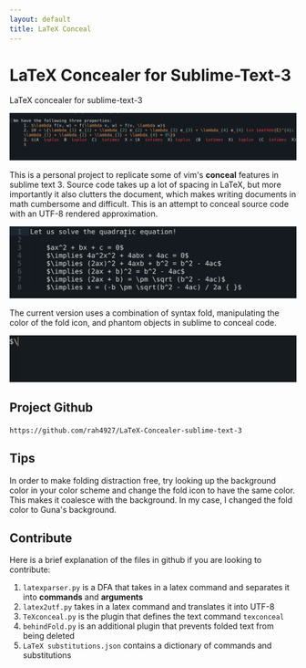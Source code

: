 ```yaml
---
layout: default
title: LaTeX Conceal
---
```


# LaTeX Concealer for Sublime-Text-3
LaTeX concealer for sublime-text-3

<img src = "images/conceal_tex.gif?raw=true"/>

This is a personal project to replicate some of vim's <b>conceal</b> features in sublime text 3. Source code takes up a lot of spacing in LaTeX, but more importantly it also clutters the document, which makes writing documents in math cumbersome and difficult. This is an attempt to conceal source code with an UTF-8 rendered approximation. 

<img src = "images/conceal_tex_3.gif?raw=true"/>

The current version uses a combination of syntax fold, manipulating the color of the fold icon, and phantom objects in sublime to conceal code. 

<img src = "images/conceal_tex_2.gif?raw=true"/>

## Project Github 
`https://github.com/rah4927/LaTeX-Concealer-sublime-text-3` 

## Tips 

In order to make folding distraction free, try looking up the background color in your color scheme and change the fold icon to have the same color. This makes it coalesce with the background. In my case, I changed the fold color to Guna's background. 

## Contribute 

Here is a brief explanation of the files in github if you are looking to contribute: 

1. ```latexparser.py``` is a DFA that takes in a latex command and separates it into <b>commands</b> and <b>arguments</b> 
2. ```latex2utf.py``` takes in a latex command and translates it into UTF-8 
3. ```TeXconceal.py``` is the plugin that defines the text command ```texconceal``` 
4. ```behindFold.py``` is an additional plugin that prevents folded text from being deleted 
5. ```LaTeX substitutions.json``` contains a dictionary of commands and substitutions 

